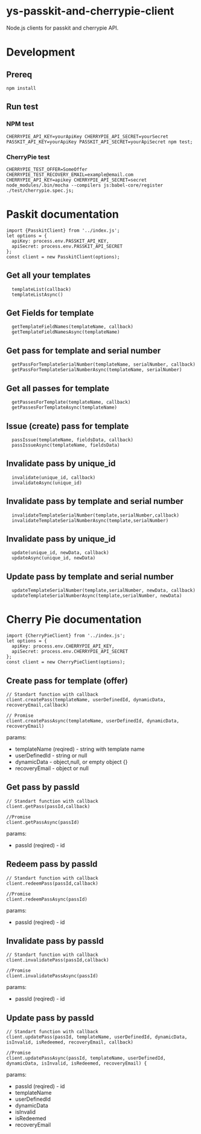 # ys-passkit-and-cherrypie-client

Node.js clients for passkit and cherrypie API. 

# Development

## Prereq

```
npm install
```

## Run test

### NPM test
```
CHERRYPIE_API_KEY=yourApiKey CHERRYPIE_API_SECRET=yourSecret PASSKIT_API_KEY=yourApiKey PASSKIT_API_SECRET=yourApiSecret npm test;
```
### CherryPie test
```
CHERRYPIE_TEST_OFFER=SomeOffer CHERRYPIE_TEST_RECOVERY_EMAIL=example@email.com CHERRYPIE_API_KEY=apikey CHERRYPIE_API_SECRET=secret  node_modules/.bin/mocha --compilers js:babel-core/register ./test/cherrypie.spec.js;
```

# Paskit documentation
```
import {PasskitClient} from '../index.js';
let options = {
  apiKey: process.env.PASSKIT_API_KEY,
  apiSecret: process.env.PASSKIT_API_SECRET
};
const client = new PasskitClient(options);
```
## Get all your templates
```
  templateList(callback)
  templateListAsync()
```
  
## Get Fields for template
```  
  getTemplateFieldNames(templateName, callback)
  getTemplateFieldNamesAsync(templateName)
```

## Get pass for template and serial number
``` 
  getPassForTemplateSerialNumber(templateName, serialNumber, callback) 
  getPassForTemplateSerialNumberAsync(templateName, serialNumber)
``` 

## Get all passes for template
``` 
  getPassesForTemplate(templateName, callback)
  getPassesForTemplateAsync(templateName)
``` 

## Issue (create) pass for template
```
  passIssue(templateName, fieldsData, callback) 
  passIssueAsync(templateName, fieldsData)
```

## Invalidate pass by unique_id
```
  invalidate(unique_id, callback)
  invalidateAsync(unique_id) 
```
## Invalidate pass by template and serial number
```
  invalidateTemplateSerialNumber(template,serialNumber,callback)
  invalidateTemplateSerialNumberAsync(template,serialNumber)
```

## Invalidate pass by unique_id
```
  update(unique_id, newData, callback) 
  updateAsync(unique_id, newData) 
```

 ## Update pass by template and serial number
```
  updateTemplateSerialNumber(template,serialNumber, newData, callback)
  updateTemplateSerialNumberAsync(template,serialNumber, newData) 
```

# Cherry Pie documentation
```
import {CherryPieClient} from '../index.js';
let options = {
  apiKey: process.env.CHERRYPIE_API_KEY,
  apiSecret: process.env.CHERRYPIE_API_SECRET
};
const client = new CherryPieClient(options);
```
## Create pass for template (offer)
```
// Standart function with callback  
client.createPass(templateName, userDefinedId, dynamicData, recoveryEmail,callback)
 
// Promise  
client.createPassAsync(templateName, userDefinedId, dynamicData, recoveryEmail)
```
params: 
   * templateName (reqired) - string with template name
   * userDefinedId - string or null   
   * dynamicData - object,null, or empty object {}
   * recoveryEmail - object or null
   
## Get pass by passId 
``` 
// Standart function with callback  
client.getPass(passId,callback)

//Promise  
client.getPassAsync(passId)
```
params: 
   * passId (reqired) - id 
   
   
## Redeem pass by passId 
``` 
// Standart function with callback  
client.redeemPass(passId,callback)

//Promise  
client.redeemPassAsync(passId)
```
params: 
   * passId (reqired) - id    
   
## Invalidate pass by passId 
``` 
// Standart function with callback  
client.invalidatePass(passId,callback)

//Promise  
client.invalidatePassAsync(passId)
```
params: 
   * passId (reqired) - id       
  
 
 
 ## Update pass by passId 
``` 
// Standart function with callback  
client.updatePass(passId, templateName, userDefinedId, dynamicData, isInvalid, isRedeemed, recoveryEmail, callback)

//Promise  
client.updatePassAsync(passId, templateName, userDefinedId, dynamicData, isInvalid, isRedeemed, recoveryEmail) {
```
params: 
   * passId (reqired) - id   
   * templateName
   * userDefinedId
   * dynamicData
   * isInvalid
   * isRedeemed 
   * recoveryEmail    
  

